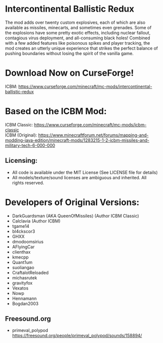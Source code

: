 # Intercontinental Ballistic Redux
The mod adds over twenty custom explosives, each of which are also available as missiles, minecarts, and sometimes even grenades. Some of the explosions have some pretty exotic effects, including nuclear fallout, contagious virus deployment, and all-consuming black holes! Combined with a few added features like poisonous spikes and player tracking, the mod creates an utterly unique experience that strikes the perfect balance of pushing boundaries without losing the spirit of the vanilla game.

# Download Now on CurseForge!
ICBM: https://www.curseforge.com/minecraft/mc-mods/intercontinental-ballistic-redux

# Based on the ICBM Mod:
ICBM Classic: https://www.curseforge.com/minecraft/mc-mods/icbm-classic  
ICBM (Original): https://www.minecraftforum.net/forums/mapping-and-modding-java-edition/minecraft-mods/1283215-1-2-icbm-missiles-and-military-tech-6-000-000  

## Licensing:
* All code is available under the MIT License (See LICENSE file for details)
* All models/texture/sound licenses are ambiguous and inherited. All rights reserved.

# Developers of Original Versions:
* DarkGuardsman (AKA QueenOfMissiles) (Author ICBM Classic)
* Calclavia (Author ICBM)
* tgame14
* bl4ckscor3
* GHXX
* dmodoomsirius
* AFlyingCar
* clienthax
* kmecpp
* Quant1um
* suoliangao
* CraftalotReloaded
* michasrutek
* gravityfox
* Vexatos
* Nowp
* Hennamann
* Bogdan2003

## Freesound.org 
* primeval_polypod      https://freesound.org/people/primeval_polypod/sounds/158894/
